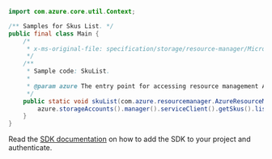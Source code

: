 ```java
import com.azure.core.util.Context;

/** Samples for Skus List. */
public final class Main {
    /*
     * x-ms-original-file: specification/storage/resource-manager/Microsoft.Storage/stable/2021-04-01/examples/SKUList.json
     */
    /**
     * Sample code: SkuList.
     *
     * @param azure The entry point for accessing resource management APIs in Azure.
     */
    public static void skuList(com.azure.resourcemanager.AzureResourceManager azure) {
        azure.storageAccounts().manager().serviceClient().getSkus().list(Context.NONE);
    }
}
```

Read the [SDK documentation](https://github.com/Azure/azure-sdk-for-java/blob/azure-resourcemanager_2.11.0/sdk/resourcemanager/azure-resourcemanager/README.md) on how to add the SDK to your project and authenticate.
